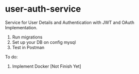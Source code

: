 # user-auth-service
Service for User Details and Authentication with JWT and OAuth Implementation.

1. Run migrations
2. Set up your DB on config mysql
3. Test in Postman

To do:

1. Implement Docker [Not Finish Yet]
